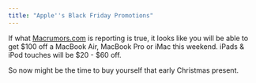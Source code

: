```yaml
---
title: "Apple''s Black Friday Promotions"
---
```

<p>If what <a href="http://www.macrumors.com/2011/11/23/apples-2011-black-friday-discounts-for-ipad-2-macbook-air-macbook-pro-imac-and-more/">Macrumors.com</a> is reporting is true, it looks like you will be able to get $100 off a MacBook Air, MacBook Pro or iMac this weekend. iPads & iPod touches will be $20 - $60 off.</p>
<p>So now might be the time to buy yourself that early Christmas present.</p>
